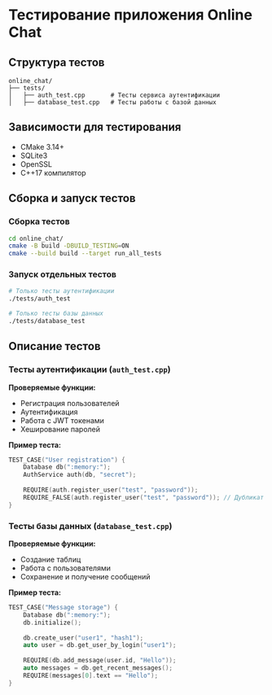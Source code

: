 # Тестирование приложения Online Chat

## Структура тестов

```
online_chat/
├── tests/
│   ├── auth_test.cpp       # Тесты сервиса аутентификации
│   ├── database_test.cpp   # Тесты работы с базой данных
```

## Зависимости для тестирования

- CMake 3.14+
- SQLite3
- OpenSSL
- C++17 компилятор

## Сборка и запуск тестов

### Сборка тестов

```bash
cd online_chat/
cmake -B build -DBUILD_TESTING=ON
cmake --build build --target run_all_tests
```

### Запуск отдельных тестов

```bash
# Только тесты аутентификации
./tests/auth_test

# Только тесты базы данных
./tests/database_test
```

## Описание тестов

### Тесты аутентификации (`auth_test.cpp`)

**Проверяемые функции:**
- Регистрация пользователей
- Аутентификация
- Работа с JWT токенами
- Хеширование паролей

**Пример теста:**
```cpp
TEST_CASE("User registration") {
    Database db(":memory:");
    AuthService auth(db, "secret");
    
    REQUIRE(auth.register_user("test", "password"));
    REQUIRE_FALSE(auth.register_user("test", "password")); // Дубликат
}
```

### Тесты базы данных (`database_test.cpp`)

**Проверяемые функции:**
- Создание таблиц
- Работа с пользователями
- Сохранение и получение сообщений

**Пример теста:**
```cpp
TEST_CASE("Message storage") {
    Database db(":memory:");
    db.initialize();
    
    db.create_user("user1", "hash1");
    auto user = db.get_user_by_login("user1");
    
    REQUIRE(db.add_message(user.id, "Hello"));
    auto messages = db.get_recent_messages();
    REQUIRE(messages[0].text == "Hello");
}
```